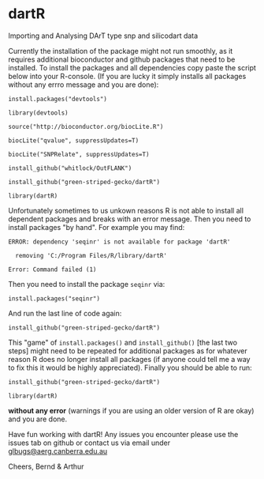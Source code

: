 # dartR
Importing and Analysing DArT type snp and silicodart data


Currently the installation of the package might not run smoothly, as it requires additional bioconductor and github packages that need to be installed. 
To install the packages and all dependencies copy paste the script below into your R-console. (If you are lucky it simply installs all packages without any errro message and you are done):


```install.packages("devtools")```

```library(devtools)```

```source("http://bioconductor.org/biocLite.R")```

```biocLite("qvalue", suppressUpdates=T)```

```biocLite("SNPRelate", suppressUpdates=T)```

```install_github("whitlock/OutFLANK")```

```install_github("green-striped-gecko/dartR")```

```library(dartR)```



Unfortunately sometimes to us unkown reasons R is not able to install all dependent packages and breaks with an error message. 
Then you need to install packages "by hand". For example you may find:

```ERROR: dependency 'seqinr' is not available for package 'dartR'```

```  removing 'C:/Program Files/R/library/dartR'```

```Error: Command failed (1)```

Then you need to install the package ```seqinr``` via: 

```install.packages("seqinr")```

And run the last line of code again:

```install_github("green-striped-gecko/dartR")```

This "game"  of ```install.packages()``` and ```install_github()``` [the last two steps] might need to be repeated for additional packages as for whatever reason R does no longer install all packages (if anyone could tell me a way to fix this it would be highly appreciated). Finally you should be able to run:

```install_github("green-striped-gecko/dartR")```

```library(dartR)```

**without any error** (warnings if you are using an older version of R are okay) and you are done. 

Have fun working with dartR! Any issues you encounter please use the issues tab on github or contact us via email under glbugs@aerg.canberra.edu.au

Cheers, Bernd & Arthur



